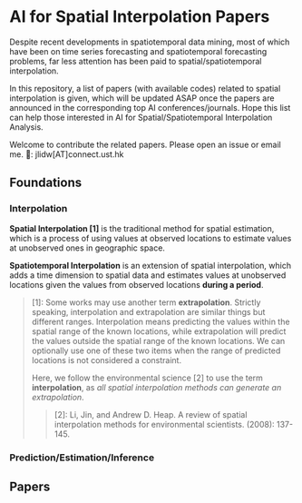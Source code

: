 # AI for Spatial Interpolation Papers
Despite recent developments in spatiotemporal data mining, most of which have been on time series forecasting and spatiotemporal forecasting problems, far less attention has been paid to spatial/spatiotemporal interpolation.

In this repository, a list of papers (with available codes) related to spatial interpolation is given, which will be updated ASAP once the papers are announced in the corresponding top AI conferences/journals. Hope this list can help those interested in AI for Spatial/Spatiotemporal Interpolation Analysis.

Welcome to contribute the related papers. Please open an issue or email me. 📧: jlidw\[AT\]connect.ust.hk

## Foundations

### Interpolation
**Spatial Interpolation \[1\]** is the traditional method for spatial estimation, which is a process of using values at observed locations to estimate values at unobserved ones in geographic space.

**Spatiotemporal Interpolation** is an extension of spatial interpolation, which adds a time dimension to spatial data and estimates values at unobserved locations given the values from observed locations **during a period**.

> \[1\]: Some works may use another term **extrapolation**. Strictly speaking, interpolation and extrapolation are similar things but different ranges. Interpolation means predicting the values within the spatial range of the known locations, while extrapolation will predict the values outside the spatial range of the known locations.
We can optionally use one of these two items when the range of predicted locations is not considered a constraint.
> 
> Here, we follow the environmental science \[2\] to use the term **interpolation**, as *all spatial interpolation methods can generate an extrapolation*.
>> \[2\]: Li, Jin, and Andrew D. Heap. A review of spatial interpolation methods for environmental scientists. (2008): 137-145. 


### Prediction/Estimation/Inference

## Papers

